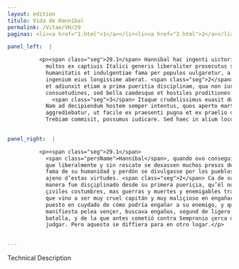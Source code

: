 ```yaml
---
layout: edition
titulo: Vida de Hanníbal
permalink: /Vitae/VH/29
paginas: <li><a href="1.html">1</a></li><li><a href="2.html">2</a></li><li><a href="3.html">3</a></li><li><a href="4.html">4</a></li><li><a href="5.html">5</a></li><li><a href="6.html">6</a></li><li><a href="7.html">7</a></li><li><a href="8.html">8</a></li><li><a href="9.html">9</a></li><li><a href="10.html">10</a></li><li><a href="11.html">11</a></li><li><a href="12.html">12</a></li><li><a href="13.html">13</a></li><li><a href="14.html">14</a></li><li><a href="15.html">15</a></li><li><a href="16.html">16</a></li><li><a href="17.html">17</a></li><li><a href="18.html">18</a></li><li><a href="19.html">19</a></li><li><a href="20.html">20</a></li><li><a href="21.html">21</a></li><li><a href="22.html">22</a></li><li><a href="23.html">23</a></li><li><a href="24.html">24</a></li><li><a href="25.html">25</a></li><li><a href="26.html">26</a></li><li><a href="27.html">27</a></li><li><a href="28.html">28</a></li><li><a href="29.html">29</a></li><li><a href="30.html">30</a></li><li><a href="31.html">31</a></li><li><a href="32.html">32</a></li><li><a href="33.html">33</a></li><li><a href="34.html">34</a></li><li><a href="35.html">35</a></li><li><a href="36.html">36</a></li><li><a href="37.html">37</a></li><li><a href="38.html">38</a></li><li><a href="39.html">39</a></li><li><a href="40.html">40</a></li><li><a href="41.html">41</a></li><li><a href="42.html">42</a></li><li><a href="43.html">43</a></li><li><a href="44.html">44</a></li><li><a href="45.html">45</a></li><li><a href="46.html">46</a></li><li><a href="47.html">47</a></li><li><a href="48.html">48</a></li><li><a href="49.html">49</a></li><li><a href="50.html">50</a></li><li><a href="51.html">51</a></li><li><a href="52.html">52</a></li><li><a href="53.html">53</a></li><li><a href="54.html">54</a></li><li><a href="55.html">55</a></li><li><a href="56.html">56</a></li><li><a href="57.html">57</a></li><li><a href="58.html">58</a></li><li><a href="59.html">59</a></li><li><a href="60.html">60</a></li><li><a href="61.html">61</a></li><li><a href="62.html">62</a></li><li><a href="63.html">63</a></li><li><a href="64.html">64</a></li><li><a href="65.html">65</a></li><li><a href="66.html">66</a></li><li><a href="67.html">67</a></li><li><a href="68.html">68</a></li><li><a href="69.html">69</a></li><li><a href="70.html">70</a></li><li><a href="71.html">71</a></li><li><a href="72.html">72</a></li><li><a href="73.html">73</a></li><li><a href="74.html">74</a></li><li><a href="75.html">75</a></li><li><a href="76.html">76</a></li><li><a href="77.html">77</a></li><li><a href="78.html">78</a></li><li><a href="79.html">79</a></li><li><a href="80.html">80</a></li><li><a href="81.html">81</a></li><li><a href="82.html">82</a></li><li><a href="83.html">83</a></li><li><a href="84.html">84</a></li><li><a href="85.html">85</a></li><li><a href="86.html">86</a></li><li><a href="87.html">87</a></li><li><a href="88.html">88</a></li><li><a href="89.html">89</a></li><li><a href="90.html">90</a></li><li><a href="91.html">91</a></li><li><a href="92.html">92</a></li><li><a href="93.html">93</a></li><li><a href="94.html">94</a></li><li><a href="95.html">95</a></li><li><a href="96.html">96</a></li>

panel_left:  |

          <p><span class="seg">29.1</span> Hannibal hac ingenti uictoria parta
            multos ex captiuis Italici generis liberaliter prosecutus sine precio dimitti iussit, ut
            humanitatis et indulgentiae fama per populos uulgaretur, a quibus tamen uirtutibus
            ingenium eius longissime aberat. <span class="seg">2</span> Fuit enim Hannibal ferus immanisque natura
            et adiunxit etiam a prima pueritia disciplinam, qua non iura non leges non ciuiles
            consuetudines, sed bella caedesque et hostiles proditiones tractare didicerat.
              <span class="seg">3</span> Itaque crudelissimus euasit dux et in fallendis hominibus callidissimus.
            Nam ad decipiendum hostem semper intentus, quos aperto marte superare non poterat, dolis
            aggrediebatur, ut facile ex praesenti pugna et ex praelio quod antea cum Sempronio ad
            Trebiam commisit, possumus iudicare. Sed haec in alium locum differantur.</p>
        

panel_right:  |

          <p><span class="seg">29.1</span>
            <span class="persName">Hanníbal</span>, quando ovo conseguido aquesta tan grand victoria, mandó
            que liberalmente y sin rescate se dexassen muchos presos del nombre ytálico porque la
            fama de su humanidad y perdón se divulgasse por los pueblos, aunque su ingenio era muy
            ajeno d’estas virtudes. <span class="seg">2</span> Ca de su natural fue fiero e inhumano, y de tal
            manera fue disçiplinado desde su primera pueriçia, qu’él no avía aprendido leyes nin
            çiviles costumbres, mas guerras y muertes y enemigables trayçiones. <span class="seg">3</span> Assí
            que vino a ser muy cruel capitán y muy maliçioso en engañar a los ombres, y siempre
            puesto en cuydado de cómo podría engañar a su enemigo, y quando ya no podiesse por
            manifiesta pelea vençer, buscava engaños, segund de ligero pareçió en la presente
            batalla, y de la que antes cometió contra Sempronio çerca del río Trebia lo podemos
            judgar. Pero aquesto se diffiera para en otro logar.</p>
        

---
```


Technical Description 